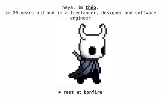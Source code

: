 <p align="center">
  <br>
  <samp>
    heya, im <b><a rel="nofollow noopener noreferrer" target="_blank" href="https://theodev.xyz/">théo</a></b>.
    <br>im 20 years old and im a freelancer, designer and software engineer<br>

</samp>

  <img src="https://raw.githubusercontent.com/TanZng/TanZng/master/assets/hollor_knight3.gif" width="200"/>

</p>


<details align="center">

<summary> <b> <samp>rest at bonfire</samp></b></summary>
<samp>
 <b><h2 style="color: #fc6203">B O N F I R E &nbsp; L I T !</h2> </b>

<img src="https://raw.githubusercontent.com/TanZng/TanZng/master/assets/bonefire.gif" width="200"/>

current project: <a href="https://github.com/theosanct0s/haxball-bot">haxball bot</a>

web: [theodev.xyz](https://theodev.xyz/)
discord: [@theosanct0s](https://discord.com/users/277375966341496832)


</samp>
</details>
